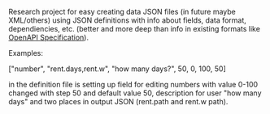 Research project for easy creating data JSON files (in future maybe XML/others)
using JSON definitions with info about fields, data format, dependiencies, etc.
(better and more deep than info in existing formats like
[OpenAPI Specification](https://swagger.io/specification/)).

Examples:

["number", "rent.days,rent.w", "how many days?", 50, 0, 100, 50]

in the definition file is setting up field for editing numbers with value
0-100 changed with step 50 and default value 50, description for user
"how many days" and two places in output JSON (rent.path and rent.w path).
